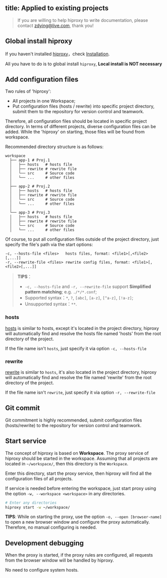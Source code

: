 title: Applied to existing projects
---

> If you are willing to help hiproxy to write documentation, please contact zdying@live.com, thank you!

## Global install hiproxy

If you haven't installed [hiproxy](https://github.com/hiproxy/hiproxy)，check [Installation](./installation.html).

All you have to do is to global install `hiproxy`, **Local install is NOT necessary**

## Add configuration files

Two rules of 'hiproxy':

* All projects in one Workspace;
* Put configuration files (hosts / rewrite) into specific project directory, submit them to the repository for version control and teamwork.

Therefore, all configuration files should be located in specific project directory. In terms of different projects, diverse configuration files can be added. While the 'hiproxy' on starting, those files will be found from workspace.

Recommended directory structure is as follows:

```
workspace
  ├── app-1 # Proj.1
  │   ├── hosts   # hosts file
  │   ├── rewrite # rewrite file
  │   └── src     # Source code
  │   └── ...     # other files
  │
  ├── app-2 # Proj.2
  │   ├── hosts   # hosts file
  │   ├── rewrite # rewrite file
  │   └── src     # Source code
  │   └── ...     # other files
  │
  └── app-3 # Proj.3
  │   ├── hosts   # hosts file
  │   ├── rewrite # rewrite file
  │   └── src     # Source code
  │   └── ...     # other files
```

Of course, to put all configuration files outside of the project directory, just specify the file's path via the start options:

```
-c, --hosts-file <files>   hosts files, format: <file1>[,<file2>[,...]]
-r, --rewrite-file <files> rewrite config files, format: <file1>[,<file2>[,...]]
```

> **TIPS**：
>
> * `-c, --hosts-file` and `-r, --rewrite-file` support **Simplified pattern matching**; e.g. `./*/*.conf`;
> * Supported syntax：`*`, `?`, `[abc]`, `[a-z]`, `[^a-z]`, `[!a-z]`;
> * Unsupported syntax：`**`.

### hosts

[hosts](../configuration/hosts.html) is similar to hosts, except it's located in the project directory, hiproxy will automatically find and resolve the hosts file named 'hosts' from the root directory of the project.

If the file name isn't `hosts`, just specify it via option `-c, --hosts-file`

### rewrite

[rewrite](../configuration/rewrite.html) is similar to `hosts`, it's also located in the project directory, hiproxy will automatically find and resolve the file named 'rewrite' from the root directory of the project.

If the file name isn't `rewrite`, just specify it via option `-r, --rewrite-file`

## Git commit

Git commitment is highly recommended, submit configuration files (hosts/rewrite) to the repository for version control and teamwork.

## Start service

The concept of hiproxy is based on **Workspace**. The proxy service of hiproxy should be started in the workspace. Assuming that all projects are located in `~/workspace/`, then this directory is the `Workspace`.

Enter this directory, start the proxy service, then hiproxy will find all the configuration files of all projects.

If service is needed before entering the workspace, just start proxy using the option `-w, --workspace <workspace>` in any directories.

```bash
# Enter any directories
hiproxy start -w ~/workspace/
```

**TIPS**: While on starting the proxy, use the option `-o, --open [browser-name]` to open a new browser window and configure the proxy automatically. Therefore, no manual configuring is needed.

## Development debugging

When the proxy is started, if the proxy rules are configured, all requests from the browser window will be handled by hiproxy.

No need to configure system hosts.
